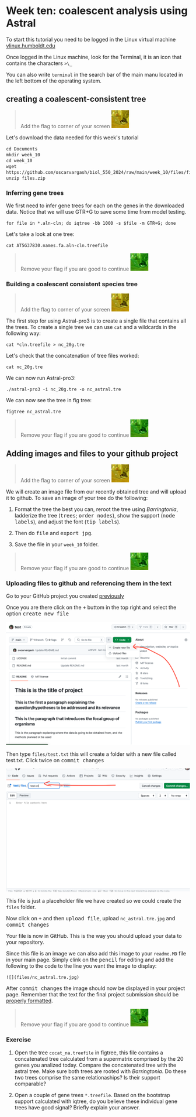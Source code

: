 # Week ten: coalescent analysis using Astral

To start this tutorial you need to be logged in the Linux virtual machine
[vlinux.humboldt.edu](https://vlinux.humboldt.edu/)

Once logged in the Linux machine, look for the Terminal, it is an icon that contains the characters `>\_`

You can also write `terminal` in the search bar of the main manu located in the left bottom of the operating system.

## creating a coalescent-consistent tree

> Add the flag to corner of your screen ![](img/yellow.jpeg)

Let's download the data needed for this week's tutorial

```
cd Documents
mkdir week_10
cd week_10
wget https://github.com/oscarvargash/biol_550_2024/raw/main/week_10/files/files.zip
unzip files.zip
```

### Inferring gene trees

We first need to infer gene trees for each on the genes in the downloaded data. Notice that we will use GTR+G to save some time from model testing.

```
for file in *.aln-cln; do iqtree -bb 1000 -s $file -m GTR+G; done
```

Let's take a look at one tree:

```
cat AT5G37830.names.fa.aln-cln.treefile
```

> Remove your flag if you are good to continue ![](img/green.jpeg)

### Building a coalescent consistent species tree

> Add the flag to corner of your screen ![](img/yellow.jpeg)

The first step for using Astral-pro3 is to create a single file that contains all the trees. To create a single tree we can use `cat` and a wildcards in the following way:

```
cat *cln.treefile > nc_20g.tre
```

Let's check that the concatenation of tree files worked:

```
cat nc_20g.tre
```

We can now run Astral-pro3:

```
./astral-pro3 -i nc_20g.tre -o nc_astral.tre
```

We can now see the tree in fig tree:

```
figtree nc_astral.tre
```

> Remove your flag if you are good to continue ![](img/green.jpeg)


## Adding images and files to your github project

> Add the flag to corner of your screen ![](img/yellow.jpeg)

We will create an image file from our recently obtained tree and will upload it to github. To save an image of your tree do the following:

1. Format the tree the best you can, reroot the tree using _Barringtonia_, ladderize the tree (<kbd>trees</kbd>; <kbd>order nodes</kbd>), show the support (<kbd>node labels</kbd>), and adjust the font (<kbd>tip labels</kbd>).

2. Then do <kbd>file</kbd> and <kbd>export jpg</kbd>.

3. Save the file in your `week_10` folder.

> Remove your flag if you are good to continue ![](img/green.jpeg)

### Uploading files to github and referencing them in the text

Go to your GitHub project you created [previously](https://github.com/oscarvargash/biol_550_2024/tree/main/week_05#github) 

Once you are there click on the <kbd>+</kbd> buttom in the top right and select the option <kbd>create new file</kbd> 

![](img/gh1.png)


Then type `files/test.txt` this will create a folder with a new file called test.txt. Click twice on <kbd>commit changes</kbd> 

![](img/gh2.png)


This file is just a placeholder file we have created so we could create the `files` folder.

Now click on <kbd>+</kbd> and then <kbd>upload file</kbd>, upload `nc_astral.tre.jpg` and <kbd>commit changes</kbd> 

Your file is now in GitHub. This is the way you should upload your data to your repository.

Since this file is an image we can also add this image to your `readme.MD` file in your main page. Simply clink on the <kbd>pencil</kbd>  for editing and add the following to the code to the line you want the image to display:

```
![](files/nc_astral.tre.jpg)
```

After <kbd>commit changes</kbd> the image should now be displayed in your project page.
Remember that the text for the final project submission should be [properly formatted](https://docs.github.com/en/get-started/writing-on-github/getting-started-with-writing-and-formatting-on-github/basic-writing-and-formatting-syntax#styling-text). 

> Remove your flag if you are good to continue ![](img/green.jpeg)

### Exercise

1. Open the tree `cocat_na.treefile` in figtree, this file contains a concatenated tree calculated from a supermatrix comprised by the 20 genes you analized today. Compare the concatenated tree with the astral tree. Make sure both trees are rooted with _Barringtonia_. Do these two trees comprise the same relationaships? Is their support comparable?

2. Open a couple of gene trees `*.treefile`. Based on the bootstrap support calculated with iqtree, do you believe these individual gene trees have good signal? Briefly explain your answer.

